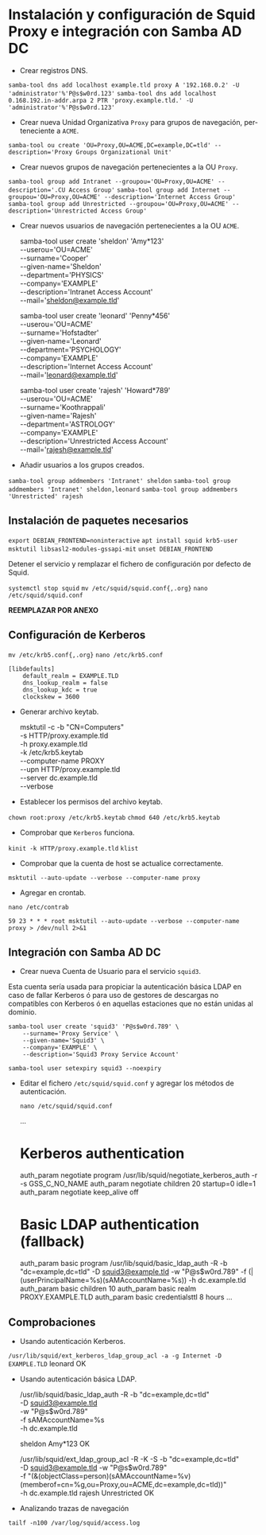 # Instalación y configuración de Squid Proxy e integración con Samba AD DC

* Crear registros DNS.

`samba-tool dns add localhost example.tld proxy A '192.168.0.2' -U 'administrator'%'P@s$w0rd.123'`
`samba-tool dns add localhost 0.168.192.in-addr.arpa 2 PTR 'proxy.example.tld.' -U 'administrator'%'P@s$w0rd.123'`

* Crear nueva Unidad Organizativa `Proxy` para grupos de navegación, per-
  teneciente a `ACME`.

`samba-tool ou create 'OU=Proxy,OU=ACME,DC=example,DC=tld' --description='Proxy Groups Organizational Unit'`

* Crear nuevos grupos de navegación pertenecientes a la OU `Proxy`.

`samba-tool group add Intranet --groupou='OU=Proxy,OU=ACME' --description='.CU Access Group'`
`samba-tool group add Internet --groupou='OU=Proxy,OU=ACME' --description='Internet Access Group'`
`samba-tool group add Unrestricted --groupou='OU=Proxy,OU=ACME' --description='Unrestricted Access Group'`

* Crear nuevos usuarios de navegación pertenecientes a la OU `ACME`.

    samba-tool user create 'sheldon' 'Amy*123' \
        --userou='OU=ACME' \
        --surname='Cooper' \
        --given-name='Sheldon' \
        --department='PHYSICS' \
        --company='EXAMPLE' \
        --description='Intranet Access Account' \
        --mail='sheldon@example.tld'

    samba-tool user create 'leonard' 'Penny*456' \
        --userou='OU=ACME' \
        --surname='Hofstadter' \
        --given-name='Leonard' \
        --department='PSYCHOLOGY' \
        --company='EXAMPLE' \
        --description='Internet Access Account' \
        --mail='leonard@example.tld'

    samba-tool user create 'rajesh' 'Howard*789' \
        --userou='OU=ACME' \
        --surname='Koothrappali' \
        --given-name='Rajesh' \
        --department='ASTROLOGY' \
        --company='EXAMPLE' \
        --description='Unrestricted Access Account' \
        --mail='rajesh@example.tld'

* Añadir usuarios a los grupos creados.

`samba-tool group addmembers 'Intranet' sheldon`
`samba-tool group addmembers 'Intranet' sheldon,leonard`
`samba-tool group addmembers 'Unrestricted' rajesh`

## Instalación de paquetes necesarios

`export DEBIAN_FRONTEND=noninteractive`
`apt install squid krb5-user msktutil libsasl2-modules-gssapi-mit`
`unset DEBIAN_FRONTEND`

Detener el servicio y remplazar el fichero de configuración por defecto de Squid.

`systemctl stop squid`
`mv /etc/squid/squid.conf{,.org}`
`nano /etc/squid/squid.conf`

**REEMPLAZAR POR ANEXO**

## Configuración de Kerberos

`mv /etc/krb5.conf{,.org}`
`nano /etc/krb5.conf`

    [libdefaults]
        default_realm = EXAMPLE.TLD
        dns_lookup_realm = false
        dns_lookup_kdc = true
        clockskew = 3600

* Generar archivo keytab.

    msktutil -c -b "CN=Computers" \
        -s HTTP/proxy.example.tld \
        -h proxy.example.tld \
        -k /etc/krb5.keytab \
        --computer-name PROXY \
        --upn HTTP/proxy.example.tld \
        --server dc.example.tld \
        --verbose

* Establecer los permisos del archivo keytab.

`chown root:proxy /etc/krb5.keytab`
`chmod 640 /etc/krb5.keytab`

* Comprobar que `Kerberos` funciona.

`kinit -k HTTP/proxy.example.tld`
`klist`

* Comprobar que la cuenta de host se actualice correctamente.

`msktutil --auto-update --verbose --computer-name proxy`

* Agregar en crontab.

`nano /etc/contrab`

    59 23 * * * root msktutil --auto-update --verbose --computer-name proxy > /dev/null 2>&1

## Integración con Samba AD DC

* Crear nueva Cuenta de Usuario para el servicio `squid3`.

Esta cuenta sería usada para propiciar la autenticación básica LDAP en caso de fallar Kerberos ó para uso de gestores de descargas no compatibles con Kerberos ó en aquellas estaciones que no están unidas al dominio.

    samba-tool user create 'squid3' 'P@s$w0rd.789' \
        --surname='Proxy Service' \
        --given-name='Squid3' \
        --company='EXAMPLE' \
        --description='Squid3 Proxy Service Account'

`samba-tool user setexpiry squid3 --noexpiry`

* Editar el fichero `/etc/squid/squid.conf` y agregar los métodos de autenticación.

    `nano /etc/squid/squid.conf`

    ...
    # Kerberos authentication
    auth_param negotiate program /usr/lib/squid/negotiate_kerberos_auth -r -s GSS_C_NO_NAME
    auth_param negotiate children 20 startup=0 idle=1
    auth_param negotiate keep_alive off

    # Basic LDAP authentication (fallback)
    auth_param basic program /usr/lib/squid/basic_ldap_auth -R -b "dc=example,dc=tld" -D squid3@example.tld -w "P@s$w0rd.789" -f (|(userPrincipalName=%s)(sAMAccountName=%s)) -h dc.example.tld
    auth_param basic children 10
    auth_param basic realm PROXY.EXAMPLE.TLD
    auth_param basic credentialsttl 8 hours
    ...

## Comprobaciones

* Usando autenticación Kerberos.

`/usr/lib/squid/ext_kerberos_ldap_group_acl -a -g Internet -D EXAMPLE.TLD`
leonard
OK

* Usando autenticación básica LDAP.

    /usr/lib/squid/basic_ldap_auth -R -b "dc=example,dc=tld" \
        -D squid3@example.tld \
        -w "P@s$w0rd.789" \
        -f sAMAccountName=%s \
        -h dc.example.tld

    sheldon Amy*123
    OK

    /usr/lib/squid/ext_ldap_group_acl -R -K -S -b "dc=example,dc=tld" \
        -D squid3@example.tld -w "P@s$w0rd.789" \
        -f "(&(objectClass=person)(sAMAccountName=%v)(memberof=cn=%g,ou=Proxy,ou=ACME,dc=example,dc=tld))" \
        -h dc.example.tld
    rajesh Unrestricted
    OK

* Analizando trazas de navegación

`tailf -n100 /var/log/squid/access.log`